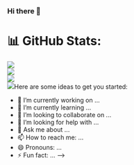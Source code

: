 ### Hi there 👋


# 📊 GitHub Stats:
![](https://github-readme-stats.vercel.app/api?username=utquarsh027&theme=dark&hide_border=false&include_all_commits=true&count_private=true)<br/>
![](https://github-readme-stats.vercel.app/api?username=utquarsh027&theme=dark&hide_border=false&include_all_commits=false&count_private=false)<br/>
![](https://github-readme-streak-stats.herokuapp.com/?user=utquarsh027&theme=dark&hide_border=false)<br/>
![](https://github-readme-stats.vercel.app/api/top-langs/?username=utquarsh027&theme=dark&hide_border=false&include_all_commits=true&count_private=true&layout=compact)Here are some ideas to get you started:

- 🔭 I’m currently working on ...
- 🌱 I’m currently learning ...
- 👯 I’m looking to collaborate on ...
- 🤔 I’m looking for help with ...
- 💬 Ask me about ...
- 📫 How to reach me: ...
- 😄 Pronouns: ...
- ⚡ Fun fact: ...
-->
